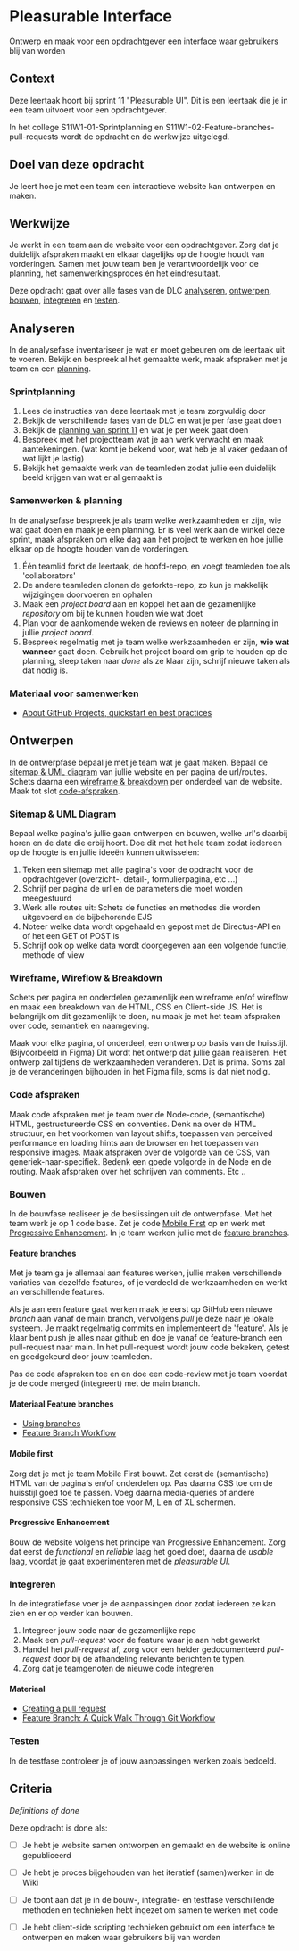# Pleasurable Interface

Ontwerp en maak voor een opdrachtgever een interface waar gebruikers blij van worden

## Context

Deze leertaak hoort bij sprint 11 "Pleasurable UI". Dit is een leertaak die je in een team uitvoert voor een opdrachtgever.

In het college S11W1-01-Sprintplanning en S11W1-02-Feature-branches-pull-requests wordt de opdracht en de werkwijze uitgelegd.


## Doel van deze opdracht
Je leert hoe je met een team een interactieve website kan ontwerpen en maken.

## Werkwijze
Je werkt in een team aan de website voor een opdrachtgever. 
Zorg dat je duidelijk afspraken maakt en elkaar dagelijks op de hoogte houdt van vorderingen. Samen met jouw team ben je verantwoordelijk voor de planning, het samenwerkingsproces én het eindresultaat.

Deze opdracht gaat over alle fases van de DLC [analyseren](#analyseren), [ontwerpen](#ontwerpen), [bouwen](#bouwen), [integreren](#integreren) en [testen](#testen).

## Analyseren
In de analysefase inventariseer je wat er moet gebeuren om de leertaak uit te voeren. 
Bekijk en bespreek al het gemaakte werk, maak afspraken met je team en een [planning](#samenwerken--planning). 

### Sprintplanning
1. Lees de instructies van deze leertaak met je team zorgvuldig door
2. Bekijk de verschillende fases van de DLC en wat je per fase gaat doen
3. Bekijk de [planning van sprint 11](https://programma.fdnd.nl/data-driven-web/pleasurable-ui) en wat je per week gaat doen
4. Bespreek met het projectteam wat je aan werk verwacht en maak aantekeningen. (wat komt je bekend voor, wat heb je al vaker gedaan of wat lijkt je lastig)
5. Bekijk het gemaakte werk van de teamleden zodat jullie een duidelijk beeld krijgen van wat er al gemaakt is

### Samenwerken & planning
In de analysefase bespreek je als team welke werkzaamheden er zijn, wie wat gaat doen en maak je een planning. 
Er is veel werk aan de winkel deze sprint, maak afspraken om elke dag aan het project te werken en hoe jullie elkaar op de hoogte houden van de vorderingen.

1. Één teamlid forkt de leertaak, de hoofd-repo, en voegt teamleden toe als 'collaborators'
2. De andere teamleden clonen de geforkte-repo, zo kun je makkelijk wijzigingen doorvoeren en ophalen
3. Maak een _project board_ aan en koppel het aan de gezamenlijke _repository_ om bij te kunnen houden wie wat doet
4. Plan voor de aankomende weken de reviews en noteer de planning in jullie _project board_.
5. Bespreek regelmatig met je team welke werkzaamheden er zijn, **wie wat wanneer** gaat doen. Gebruik het project board om grip te houden op de planning, sleep taken naar _done_ als ze klaar zijn, schrijf nieuwe taken als dat nodig is. 

### Materiaal voor samenwerken

- [About GitHub Projects, quickstart en best practices](https://docs.github.com/en/issues/planning-and-tracking-with-projects/learning-about-projects/about-projects)
<!-- - [Making a pull-request](https://www.atlassian.com/git/tutorials/making-a-pull-request) (nb. wij gebruiken de feature-branch workflow) -->

<!-- - [How to Collaborate on GitHub](https://code.tutsplus.com/tutorials/how-to-collaborate-on-github--net-34267) -->
<!-- - [download het Team Canvas](https://github.com/fdnd-task/performance-matters-fast-website/blob/main/docs/Teamcanvas.pdf) -->
<!-- - [Lees instructies over het gebruik van het Teamcanvas in de deeltaak uit sprint 1](https://github.com/fdnd-task/your-tribe-team-canvas) -->


## Ontwerpen
In de ontwerpfase bepaal je met je team wat je gaat maken. 
Bepaal de [sitemap & UML diagram](#sitemap--uml-diagram) van jullie website en per pagina de url/routes. 
Schets daarna een [wireframe & breakdown](#wireframe-wireflow--breakdown) per onderdeel van de website. 
Maak tot slot [code-afspraken](#code-afspraken). 

### Sitemap & UML Diagram
Bepaal welke pagina's jullie gaan ontwerpen en bouwen, welke url's daarbij horen en de data die erbij hoort. Doe dit met het hele team zodat iedereen op de hoogte is en jullie ideeën kunnen uitwisselen:

1. Teken een sitemap met alle pagina's voor de opdracht voor de opdrachtgever (overzicht-, detail-, formulierpagina, etc ...)
2. Schrijf per pagina de url en de parameters die moet worden meegestuurd
3. Werk alle routes uit: Schets de functies en methodes die worden uitgevoerd en de bijbehorende EJS
4. Noteer welke data wordt opgehaald en gepost met de Directus-API en of het een GET of POST is
5. Schrijf ook op welke data wordt doorgegeven aan een volgende functie, methode of view

### Wireframe, Wireflow & Breakdown
Schets per pagina en onderdelen gezamenlijk een wireframe en/of wireflow en maak een breakdown van de HTML, CSS en Client-side JS. Het is belangrijk om dit gezamenlijk te doen, nu maak je met het team afspraken over code, semantiek en naamgeving. 

Maak voor elke pagina, of onderdeel, een ontwerp op basis van de huisstijl. (Bijvoorbeeld in Figma) Dit wordt het ontwerp dat jullie gaan realiseren. Het ontwerp zal tijdens de werkzaamheden veranderen. Dat is prima. Soms zal je de veranderingen bijhouden in het Figma file, soms is dat niet nodig. 

### Code afspraken
Maak code afspraken met je team over de Node-code, (semantische) HTML, gestructureerde CSS en conventies.
Denk na over de HTML structuur, en het voorkomen van layout shifts, toepassen van perceived performance en loading hints aan de browser en het toepassen van responsive images. Maak afspraken over de volgorde van de CSS, van generiek-naar-specifiek. Bedenk een goede volgorde in de Node en de routing. Maak afspraken over het schrijven van comments. Etc ..



### Bouwen
In de bouwfase realiseer je de beslissingen uit de ontwerpfase. 
Met het team werk je op 1 code base. 
Zet je code [Mobile First](#mobile-first) op en werk met [Progressive Enhancement](#progressive-enhancement). 
In je team werken jullie met de [feature branches](#feature-branches).

#### Feature branches
Met je team ga je allemaal aan features werken, jullie maken verschillende variaties van dezelfde features, of je verdeeld de werkzaamheden en werkt an verschillende features. 

Als je aan een feature gaat werken maak je eerst op GitHub een nieuwe _branch_ aan vanaf de main branch, vervolgens _pull_ je deze naar je lokale systeem. Je maakt regelmatig commits en implementeert de 'feature'. Als je klaar bent push je alles naar github en doe je vanaf de feature-branch een pull-request naar main. In het pull-request wordt jouw code bekeken, getest en goedgekeurd door jouw teamleden. 

Pas de code afspraken toe en en doe een code-review met je team voordat je de code merged (integreert) met de main branch.

#### Materiaal Feature branches

- [Using branches](https://www.atlassian.com/git/tutorials/using-branches)
- [Feature Branch Workflow](https://www.atlassian.com/git/tutorials/comparing-workflows/feature-branch-workflow)



#### Mobile first
Zorg dat je met je team Mobile First bouwt. Zet eerst de (semantische) HTML van de pagina's en/of onderdelen op. Pas daarna CSS toe om de huisstijl goed toe te passen. Voeg daarna media-queries of andere responsive CSS technieken toe voor M, L en of XL schermen. 

#### Progressive Enhancement
Bouw de website volgens het principe van Progressive Enhancement. Zorg dat eerst de _functional_ en _reliable_ laag het goed doet, daarna de _usable_ laag, voordat je gaat experimenteren met de _pleasurable UI_. 

### Integreren
In de integratiefase voer je de aanpassingen door zodat iedereen ze kan zien en er op verder kan bouwen. 

1. Integreer jouw code naar de gezamenlijke repo
2. Maak een *pull-request* voor de feature waar je aan hebt gewerkt
3. Handel het *pull-request* af, zorg voor een helder gedocumenteerd *pull-request* door bij de afhandeling relevante berichten te typen. 
4. Zorg dat je teamgenoten de nieuwe code integreren


#### Materiaal

- [Creating a pull request](https://docs.github.com/en/pull-requests/collaborating-with-pull-requests/proposing-changes-to-your-work-with-pull-requests/creating-a-pull-request)
- [Feature Branch: A Quick Walk Through Git Workflow](https://blog.mergify.com/feature-branch-a-quick-walk-through-git-workflow/)


### Testen
In de testfase controleer je of jouw aanpassingen werken zoals bedoeld. 



## Criteria
*Definitions of done*

Deze opdracht is done als:

- [ ]  Je hebt je website samen ontworpen en gemaakt en de website is online gepubliceerd
- [ ]  Je hebt je proces bijgehouden van het iteratief (samen)werken in de Wiki
- [ ]  Je toont aan dat je in de bouw-, integratie- en testfase verschillende methoden en technieken hebt ingezet om samen te werken met code
- [ ]  Je hebt client-side scripting technieken gebruikt om een interface te ontwerpen en maken waar gebruikers blij van worden


